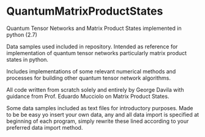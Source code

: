 # QuantumMatrixProductStates
Quantum Tensor Networks and Matrix Product States implemented in python (2.7)

Data samples used included in repository. Intended as reference for implementation of quantum tensor networks particularly matrix product states in python. 

Includes implementations of some relevant numerical methods and processes for building other quantum tensor network algorithms.

All code written from scratch solely and entirely by George Davila with guidance from Prof. Eduardo Mucciolo on Matrix Product States.

Some data samples included as text files for introductory purposes. Made to be be easy yo insert your own data, any and all data import is specified at beginning of each program, simply rewrite these lined according to your preferred data import method. 


